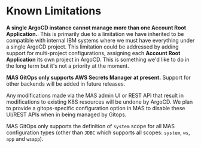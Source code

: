 Known Limitations
===============================================================================

**A single ArgoCD instance cannot manage more than one Account Root Application.**. This is primarily due to a limitation we have inherited to be compatible with internal IBM systems where we must have everything under a single ArgoCD project. This limitation could be addressed by adding support for multi-project configurations, assigning each **Account Root Application** its own project in ArgoCD. This is something we'd like to do in the long term but it's not a priority at the moment.


**MAS GitOps only supports AWS Secrets Manager at present.** Support for other backends will be added in future releases.

Any modifications made via the MAS admin UI or REST API that result in modifications to existing K8S resources will be undone by ArgoCD. We plan to provide a gitops-specific configuration option in MAS to disable these UI/REST APIs when in being managed by Gitops.

MAS GitOps only supports the definition of `system` scope for all MAS configuration types (other than `JDBC` which supports all scopes: `system`, `ws`, `app` and `wsapp`).